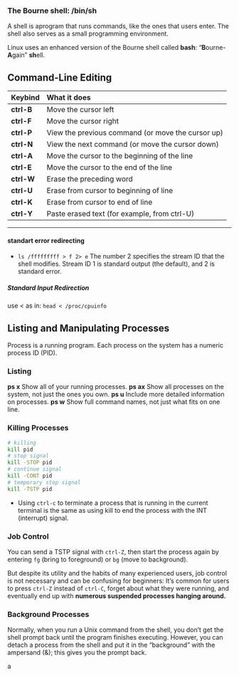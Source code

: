 ### The Bourne shell: /bin/sh

A shell is aprogram that runs commands, like the ones that users enter. The shell also serves as a small programming environment.

Linux uses an enhanced version of the Bourne shell called **bash**:  “**B**ourne-**A**gain” **sh**ell.

## Command-Line Editing

| Keybind | What it does |
| -- | :-- |
| **ctrl-B** | Move the cursor left |
| **ctrl-F** | Move the cursor right |
| **ctrl-P** | View the previous command (or move the cursor up) |
| **ctrl-N** | View the next command (or move the cursor down) |
| **ctrl-A** | Move the cursor to the beginning of the line |
| **ctrl-E** | Move the cursor to the end of the line |
| **ctrl-W** | Erase the preceding word |
| **ctrl-U** | Erase from cursor to beginning of line |
| **ctrl-K** | Erase from cursor to end of line |
| **ctrl-Y** | Paste erased text (for example, from ctrl-U) |

----

#### standart error redirecting
- `ls /fffffffff > f 2> e`
    The number 2 specifies the stream ID that the shell modifies. Stream ID 1 is standard output (the default), and 2 is standard error.


##### Standard Input Redirection
use < as in:  `head < /proc/cpuinfo`

## Listing and Manipulating Processes
Process is a running program. Each process on the system has a numeric process ID (PID).

### Listing
**ps x**   Show all of your running processes.
**ps ax** Show all processes on the system, not just the ones you own.
**ps u** Include more detailed information on processes.
**ps w** Show full command names, not just what fits on one line.


### Killing Processes

```bash
# killing
kill pid
# stop signal
kill -STOP pid
# continue signal
kill -CONT pid
# temporary stop signal
kill -TSTP pid
```


- Using ``ctrl-c`` to terminate a process that is running in the current terminal is the same as using kill to end the process with the INT (interrupt) signal.
### Job Control


You can send a TSTP signal with `ctrl-Z`, then start the process again by entering ``fg`` (bring to foreground) or ``bg`` (move to background).



But despite its utility and the habits of many experienced users, job control is not necessary and can be confusing for beginners: It’s common for users to press ``ctrl-Z`` instead of ``ctrl-C``, forget about what they were running, and eventually end up with **numerous suspended processes hanging around.**


### Background Processes
Normally, when you run a Unix command from the shell, you don’t get the shell prompt back until the program finishes executing. However, you can detach a process from the shell and put it in the “background” with the ampersand (&); this gives you the prompt back.

a